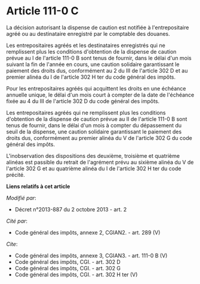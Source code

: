 # Article 111-0 C

La décision autorisant la dispense de caution est notifiée à l'entrepositaire agréé ou au destinataire enregistré par le
comptable des douanes. 

Les entrepositaires agréés et les destinataires enregistrés qui ne remplissent plus les conditions d'obtention de la dispense
de caution prévue au I de l'article 111-0 B sont tenus de fournir, dans le délai d'un mois suivant la fin de l'année en
cours, une caution solidaire garantissant le paiement des droits dus, conformément au 2 du III de l'article 302 D et au
premier alinéa du I de l'article 302 H ter du code général des impôts. 

Pour les entrepositaires agréés qui acquittent les droits en une échéance annuelle unique, le délai d'un mois court à compter
de la date de l'échéance fixée au 4 du III de l'article 302 D du code général des impôts. 

Les entrepositaires agréés qui ne remplissent plus les conditions d'obtention de la dispense de caution prévue au II de
l'article 111-0 B sont tenus de fournir, dans le délai d'un mois à compter du dépassement du seuil de la dispense, une
caution solidaire garantissant le paiement des droits dus, conformément au premier alinéa du V de l'article 302 G du code
général des impôts. 

L'inobservation des dispositions des deuxième, troisième et quatrième alinéas est passible du retrait de l'agrément prévu au
sixième alinéa du V de l'article 302 G et au quatrième alinéa du I de l'article 302 H ter du code précité.

**Liens relatifs à cet article**

_Modifié par_:

  - Décret n°2013-887 du 2 octobre 2013 - art. 2

_Cité par_:

  - Code général des impôts, annexe 2, CGIAN2. - art. 289 (V)

_Cite_:

  - Code général des impôts, annexe 3, CGIAN3. - art. 111-0 B (V)
  - Code général des impôts, CGI. - art. 302 D
  - Code général des impôts, CGI. - art. 302 G
  - Code général des impôts, CGI. - art. 302 H ter (V)
